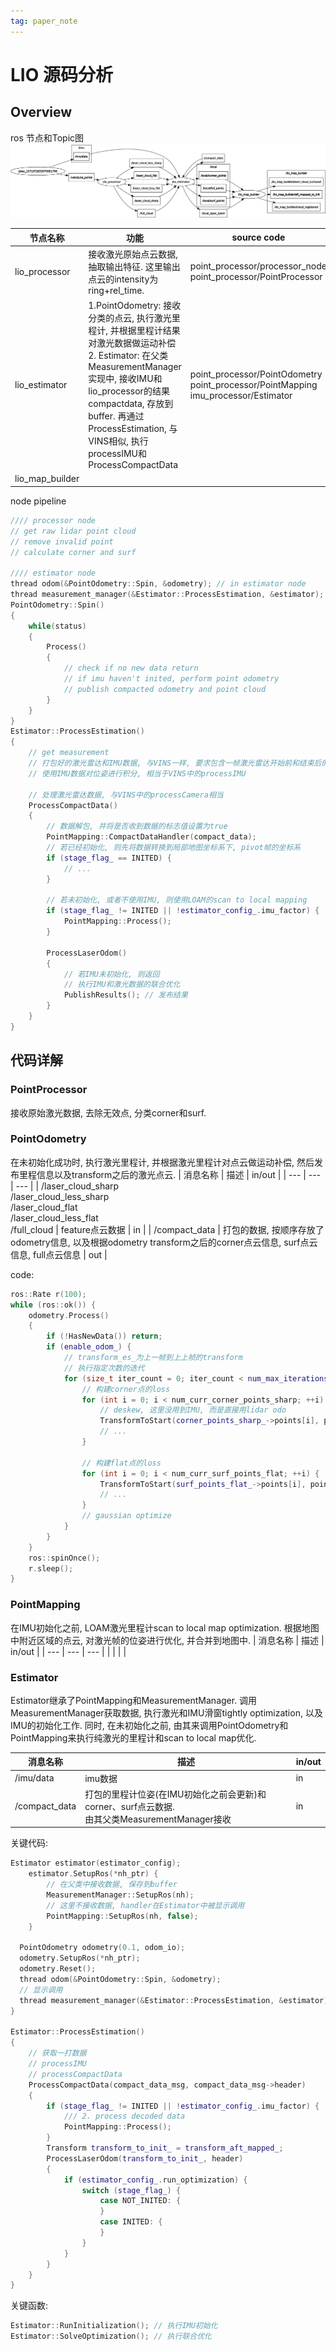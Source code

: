 ```yaml
---
tag: paper_note
---
```

# LIO 源码分析
## Overview
ros 节点和Topic图
![ros_graph](rc/lio_rosgraph.png)

| 节点名称 | 功能 | source code |
| --- | --- | ---- |
| lio_processor | 接收激光原始点云数据, 抽取输出特征. 这里输出点云的intensity为ring+rel_time. | point_processor/processor_node<br> point_processor/PointProcessor |
| lio_estimator | 1.PointOdometry: 接收分类的点云, 执行激光里程计, 并根据里程计结果对激光数据做运动补偿<br> 2. Estimator: 在父类MeasurementManager实现中, 接收IMU和lio_processor的结果compactdata, 存放到buffer. 再通过ProcessEstimation, 与VINS相似, 执行processIMU和ProcessCompactData | point_processor/PointOdometry <br> point_processor/PointMapping <br> imu_processor/Estimator |
| lio_map_builder | |

node pipeline
```c++
//// processor node
// get raw lidar point cloud
// remove invalid point
// calculate corner and surf

//// estimator node
thread odom(&PointOdometry::Spin, &odometry); // in estimator node
thread measurement_manager(&Estimator::ProcessEstimation, &estimator); // in estimator node
PointOdometry::Spin()
{
    while(status)
    {
        Process()
        {
            // check if no new data return
            // if imu haven't inited, perform point odometry
            // publish compacted odometry and point cloud
        }
    }
}
Estimator::ProcessEstimation()
{
    // get measurement
    // 打包好的激光雷达和IMU数据, 与VINS一样, 要求包含一帧激光雷达开始前和结束后的IMU数据
    // 使用IMU数据对位姿进行积分, 相当于VINS中的processIMU

    // 处理激光雷达数据, 与VINS中的processCamera相当
    ProcessCompactData()
    {
        // 数据解包, 并将是否收到数据的标志值设置为true
        PointMapping::CompactDataHandler(compact_data);
        // 若已经初始化, 则先将数据转换到局部地图坐标系下, pivot帧的坐标系
        if (stage_flag_ == INITED) {
            // ...
        }
        
        // 若未初始化, 或者不使用IMU, 则使用LOAM的scan to local mapping
        if (stage_flag_ != INITED || !estimator_config_.imu_factor) {
            PointMapping::Process();
        }

        ProcessLaserOdom()
        {
            // 若IMU未初始化, 则返回
            // 执行IMU和激光数据的联合优化
            PublishResults(); // 发布结果
        }
    }
}
```

## 代码详解
### PointProcessor
接收原始激光数据, 去除无效点, 分类corner和surf.

### PointOdometry
在未初始化成功时, 执行激光里程计, 并根据激光里程计对点云做运动补偿, 然后发布里程信息以及transform之后的激光点云.
| 消息名称 | 描述 | in/out |
| --- | --- | --- |
| /laser_cloud_sharp <br> /laser_cloud_less_sharp </br> /laser_cloud_flat <br> /laser_cloud_less_flat <br> /full_cloud | feature点云数据 | in |
| /compact_data | 打包的数据, 按顺序存放了odometry信息, 以及根据odometry transform之后的corner点云信息, surf点云信息, full点云信息 | out |

code:
```c++
ros::Rate r(100);
while (ros::ok()) {
    odometry.Process()
    {
        if (!HasNewData()) return;
        if (enable_odom_) {
            // transform_es_为上一帧到上上帧的transform
            // 执行指定次数的迭代
            for (size_t iter_count = 0; iter_count < num_max_iterations_; ++iter_count){
                // 构建corner点的loss
                for (int i = 0; i < num_curr_corner_points_sharp; ++i) {
                    // deskew, 这里没用到IMU, 而是直接用lidar odo
                    TransformToStart(corner_points_sharp_->points[i], point_sel);
                    // ...
                }

                // 构建flat点的loss
                for (int i = 0; i < num_curr_surf_points_flat; ++i) {
                    TransformToStart(surf_points_flat_->points[i], point_sel);
                    // ...
                }
                // gaussian optimize
            }
        }
    }
    ros::spinOnce();
    r.sleep();
}
```

### PointMapping
在IMU初始化之前, LOAM激光里程计scan to local map optimization. 根据地图中附近区域的点云, 对激光帧的位姿进行优化, 并合并到地图中.
| 消息名称 | 描述 | in/out |
| --- | --- | --- |
|  | | |

### Estimator
Estimator继承了PointMapping和MeasurementManager. 调用MeasurementManager获取数据, 执行激光和IMU滑窗tightly optimization, 以及IMU的初始化工作. 同时, 在未初始化之前, 由其来调用PointOdometry和PointMapping来执行纯激光的里程计和scan to local map优化.

| 消息名称 | 描述 | in/out |
| --- | --- | --- |
| /imu/data | imu数据 | in |
| /compact_data | 打包的里程计位姿(在IMU初始化之前会更新)和corner、surf点云数据. <br> 由其父类MeasurementManager接收 | in |

关键代码:
```c++
Estimator estimator(estimator_config);
    estimator.SetupRos(*nh_ptr) {
        // 在父类中接收数据, 保存到buffer
        MeasurementManager::SetupRos(nh);
        // 这里不接收数据, handler在Estimator中被显示调用
        PointMapping::SetupRos(nh, false);
    }

  PointOdometry odometry(0.1, odom_io);
  odometry.SetupRos(*nh_ptr);
  odometry.Reset();  
  thread odom(&PointOdometry::Spin, &odometry);
  // 显示调用
  thread measurement_manager(&Estimator::ProcessEstimation, &estimator);
}

Estimator::ProcessEstimation()
{
    // 获取一打数据
    // processIMU
    // processCompactData
    ProcessCompactData(compact_data_msg, compact_data_msg->header)
    {
        if (stage_flag_ != INITED || !estimator_config_.imu_factor) {
            /// 2. process decoded data
            PointMapping::Process();
        }
        Transform transform_to_init_ = transform_aft_mapped_;
        ProcessLaserOdom(transform_to_init_, header)
        {
            if (estimator_config_.run_optimization) {
                switch (stage_flag_) {
                    case NOT_INITED: {
                    }
                    case INITED: {
                    }
                }
            }
        }
    }
}
```

关键函数:
```c++
Estimator::RunInitialization(); // 执行IMU初始化
Estimator::SolveOptimization(); // 执行联合优化
```